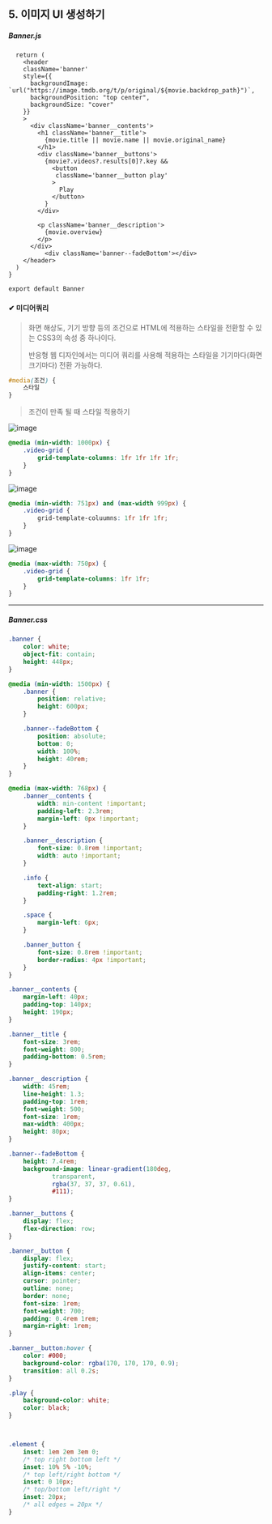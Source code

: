 ## 5. 이미지 UI 생성하기

##### Banner.js

```react
  return (
    <header
    className='banner'
    style={{
      backgroundImage: `url("https://image.tmdb.org/t/p/original/${movie.backdrop_path}")`,
      backgroundPosition: "top center",
      backgroundSize: "cover"
    }}
    >
      <div className='banner__contents'>
        <h1 className='banner__title'>
          {movie.title || movie.name || movie.original_name}
        </h1>
        <div className='banner__buttons'>
          {movie?.videos?.results[0]?.key &&
            <button
             className='banner__button play'
            >
              Play
            </button>
          }
        </div>

        <p className='banner__description'>
          {movie.overview}
        </p>
      </div>
          <div className='banner--fadeBottom'></div>
    </header>
  )
}

export default Banner
```



#### ✔ 미디어쿼리

> 화면 해상도, 기기 방향 등의 조건으로 HTML에 적용하는 스타일을 전환할 수 있는 CSS3의 속성 중 하나이다. 
>
> 반응형 웹 디자인에서는 미디어 쿼리를 사용해 적용하는 스타일을 기기마다(화면 크기마다) 전환 가능하다. 



```css
#media(조건) {
	스타일
}
```

> 조건이 만족 될 때 스타일 적용하기 

![image](https://user-images.githubusercontent.com/99783474/214045816-736d5d3e-0cec-473a-80ea-6ca0f1096dc6.png)

```css
@media (min-width: 1000px) {
    .video-grid {
        grid-template-columns: 1fr 1fr 1fr 1fr;
    }
}
```

![image](https://user-images.githubusercontent.com/99783474/214045838-9fff723c-70d0-4f6c-a9cb-ae20d3373b8b.png)

```css
@media (min-width: 751px) and (max-width 999px) {
    .video-grid {
        grid-template-coluumns: 1fr 1fr 1fr;
    }
}
```

![image](https://user-images.githubusercontent.com/99783474/214045855-e68e5781-d6d3-461e-b3d1-282d4971fa08.png)

```css
@media (max-width: 750px) {
    .video-grid {
        grid-template-columns: 1fr 1fr;
    }
}
```



---



##### Banner.css

```css
.banner {
    color: white;
    object-fit: contain;
    height: 448px;
}

@media (min-width: 1500px) {
    .banner {
        position: relative;
        height: 600px;
    }

    .banner--fadeBottom {
        position: absolute;
        bottom: 0;
        width: 100%;
        height: 40rem;
    }
}

@media (max-width: 768px) {
    .banner__contents {
        width: min-content !important;
        padding-left: 2.3rem;
        margin-left: 0px !important;
    }

    .banner__description {
        font-size: 0.8rem !important;
        width: auto !important;
    }

    .info {
        text-align: start;
        padding-right: 1.2rem;
    }

    .space {
        margin-left: 6px;
    }

    .banner_button {
        font-size: 0.8rem !important;
        border-radius: 4px !important;
    }
}

.banner__contents {
    margin-left: 40px;
    padding-top: 140px;
    height: 190px;
}

.banner__title {
    font-size: 3rem;
    font-weight: 800;
    padding-bottom: 0.5rem;
}

.banner__description {
    width: 45rem;
    line-height: 1.3;
    padding-top: 1rem;
    font-weight: 500;
    font-size: 1rem;
    max-width: 400px;
    height: 80px;
}

.banner--fadeBottom {
    height: 7.4rem;
    background-image: linear-gradient(180deg,
            transparent,
            rgba(37, 37, 37, 0.61),
            #111);
}

.banner__buttons {
    display: flex;
    flex-direction: row;
}

.banner__button {
    display: flex;
    justify-content: start;
    align-items: center;
    cursor: pointer;
    outline: none;
    border: none;
    font-size: 1rem;
    font-weight: 700;
    padding: 0.4rem 1rem;
    margin-right: 1rem;
}

.banner__button:hover {
    color: #000;
    background-color: rgba(170, 170, 170, 0.9);
    transition: all 0.2s;
}

.play {
    background-color: white;
    color: black;
}



.element {
    inset: 1em 2em 3em 0;
    /* top right bottom left */
    inset: 10% 5% -10%;
    /* top left/right bottom */
    inset: 0 10px;
    /* top/bottom left/right */
    inset: 20px;
    /* all edges = 20px */
}
```

